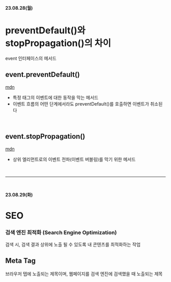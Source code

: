 **23.08.28(월)**
# preventDefault()와 stopPropagation()의 차이

event 인터페이스의 메서드


## event.preventDefault()
[mdn](https://developer.mozilla.org/ko/docs/Web/API/Event/preventDefault)
- 특정 태그의 이벤트에 대한 동작을 막는 메서드
- 이벤트 흐름의 어떤 단계에서라도 preventDefault()를 호출하면 이벤트가 취소된다

<br>

## event.stopPropagation() 
[mdn](https://developer.mozilla.org/ko/docs/Web/API/Event/stopPropagation)
- 상위 엘리먼트로의 이벤트 전파(이벤트 버블링)를 막기 위한 메서드

<br>
<hr>
<br>

**23.08.29(화)**
# SEO
### 검색 엔진 최적화 (Search Engine Optimization)

검색 시, 검색 결과 상위에 노출 될 수 있도록 내 콘텐츠를 최적화하는 작업

## Meta Tag
브라우저 탭에 노출되는 제목이며, 웹페이지를 검색 엔진에 검색했을 때 노출되는 제목

### <title> 태그
title 태그로 메타태그 정의
```html
<title>Google</title>
```

### <description> 태그
```html
<meta content="최대한 반복이 없는 키워드로 작성하는 것이 좋음" name="description">
```

### <robots> 태그
웹페이지별 검색 로봇 접근 여부 설정 (크롤링 권한 설정)
```html
<meta content="noodp" name="robots">
```

## Open Graph 태그
링크 공유 시 웹페이지가 어떻게 노출될지 정의<br>
검색 상위 노출을 위한 품질 평가에도 영향<br>

- og:title : 제목
- og:description : 상세 설명
- og:image : 웹페이지 카드에 나타나는 썸네일 (1200x630)
- og:type : 유형 (e.g. website)
- og:url : 웹페이지 주소

<br>
<hr>
<br>

**23.08.30(수)**
# Monolithic Architecture와 MSA
## Monolithic Architecture
프로젝트를 하나로 패키징하여 진행하고 배포하는 형태의 아키텍쳐
- 심플한 패키징
- 모든 모듈이 하나의 프로세스로 동작하기 때문에 부분적인 확장이 어렵다

## MSA
MicroService Architecture
**단일 책임 원칙, 하나의 서비스는 한 가지 일만 잘 처리하자!**
- 큰 문제들을 작은 문제로 분해
- 각각의 서비스는 독립적으로 배포가 가능해야며, 다른 서비스에 대한 의존성 최소화
- CI,CD 및 자동화된 테스트도 있어야 한다


<br>
<hr>
<br>

**23.09.01(금)**
# CSR과 SSR
## CSR 
Client Side Rendering<br>
렌더링이 클라이언트 쪽에서 일어남<br>
서버처리 없이 클라이언트로 html과 js가 전송되기에 js 실행까지 끝나기 전까지는 User는 어떤 화면도 볼 수 없다.<br>
1. User(클라이언트)가 Website(서버)에 요청을 전송
2. CDN이 html파일과 js로 접근할 수 있는 링크를 클라이언트로 전송
    - 엔드 유저의 요청에 물리적으로 가까운 서버에서 요청하는 응답방식
3. 클라이언트가 html과 js를 다운로드 (화면 그려져있지 x)
4. 다운이 완료된 js가 실행
5. 데이터 가져오기 위해 서버에 API 호출 (placeholder 표시)
6. 서버가 클라이언트가 보낸 API 요청에 응답
7. API 요청으로 받아온 데이터를 클라이언트의 placeholder 자리에 넣음
8. 페이지 렌더링 완료. 상호작용 가능한 상태.

<br>

## SSR
Server Side Rendering<br>
서버쪽에서 렌더링 준비를 끝마친 상태로 클라이언트에 전달<br>
서버에서 이미 렌더링 가능한 상태의 html을 클라이언트에 전달하기에, js가 다운로드 되는 동안 User는 무언가를 보고 있을 수 있다<br>
1. User(클라이언트)가 Website(서버)에 요청을 전송
2. 서버는 요청을 받아 즉시 렌더링 가능한 html파일 생성
    - 리소스 체크, 컴파일 후 완성된 html 컨텐츠 생성
3. 서버로부터 html이 클라이언트에 전송되면, 이미 렌더링 준비가 되어있는 html은 즉시 렌더링
    - 그러나 js가 파싱되기 전이므로 사이트 조작은 불가능
4. 클라이언트가 js를 다운받음
    - 다운받아지고 있는 사이에 유저가 컨텐츠는 볼 수 있으나 조작은 불가능
    - 이때 사용자 조작을 기억함
5. js 다운 완료 후, 브라우저가 js 프레임워크를 실행
6. js까지 성공적으로 컴파일 되었기 때문에, 기억하고 있던 사용자 조작이 실행되고 상호작용 가능해짐<br>

<br>

## SEO 대응의 차이
검색 엔진은 자동화된 로봇인 **크롤러**로 웨 사이트들을 읽음<br>
- CSR은 js를 실행시켜 동적으로 콘텐츠를 생성하기에 js가 생성되어야 metadata가 바뀐다<br>
    - SEO 최적화가 필수
- SSR은 애초에 서버 사이드에서 컴파일 완료되어 클라이언트로 넘어오기에 크롤러 대응이 용이

<br>
<hr>
<br>

**23.09.02(토)**
# TypeScript interface
Typescript에서 객체를 선언할 때 사용 : interface와 type alias<br>
## 사용법
```js
interface Point {
	x: number;
	y: number;
}

function printPoint(point: Point) {
	console.log(`x 좌표는 ${point.x}입니다`)
	console.log(`y 좌표는 ${point.y}입니다`)
	console.log(`z 좌표는 ${point.z}입니다.`)
}

interface Point {
	z: number;
}
// 인터페이스 확장 가능

printPoint({ x: 100, y: 100, z: 200 })
``` 
## 상속
**extends**를 활용하면 interface간 상속 가능
```js
interface User {
    user_name: string,
    age: number,
}

interface MyCar extends User{
    car_name:string,
    color: string,
    start: () => void,
    stop: () => void,
}
// User를 상속받은 MyCar 객체를 활용 가능
```

<br>
<hr>
<br>

**23.09.03(일)**
# CI/CD
Continuous Integration(지속적 통합)/Continuous Delivery(지속적 배포)<br>
**CI/CD 파이프라인**<br>
- 통합 및 테스트 단계에서부터 제공 및 배포에 이르는 애플리케이션의 라이프사이클 전체에 걸쳐 지속적인 자동화와 모니터링을 하는 방법<br>
## CI
- 지속적 통합(Continuous Integration) :  코드의 변경사항이 정기적으로 빌드 및 테스트를 거쳐 공유 레포지토리에 병합 -> 충돌 문제 해결
## CD
**자동화**
- 지속적 제공(Continuous Delivery) : 개발자들이 애플리케이션에 적용한 변경 사항이 버그 테스트를 거쳐 레포지토리에 자동으로 업로드 되는것
- 지속적 배포(Continuous Deployment) : 지속적 제공되는 레포지토리에서 애플리케이션을 실시간으로 프로덕션 환경으로 배포할 수 있음

<br>
- 참고 : https://www.redhat.com/ko/topics/devops/what-is-ci-cd


